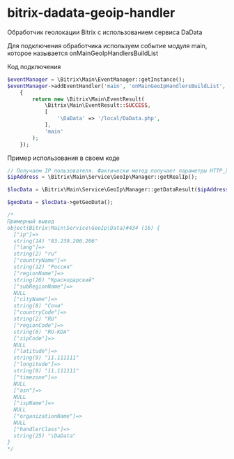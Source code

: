# bitrix-dadata-geoip-handler
Обработчик геолокации Bitrix с использованием сервиса DaData


Для подключения обработчика используем событие модуля main, которое называется onMainGeoIpHandlersBuildList

Код подключения 
```php
$eventManager = \Bitrix\Main\EventManager::getInstance();
$eventManager->addEventHandler('main', 'onMainGeoIpHandlersBuildList', function()
    {
        return new \Bitrix\Main\EventResult(
            \Bitrix\Main\EventResult::SUCCESS,
            [
                '\DaData' => '/local/DaData.php',
            ],
            'main'
        );
    });
```

Пример использования в своем коде
```php
// Получаем IP пользователя. Фактически метод получает параметры HTTP_X_FORWARDED_FOR или REMOTE_ADDR из $_SERVER 
$ipAddress = \Bitrix\Main\Service\GeoIp\Manager::getRealIp();

$locData = \Bitrix\Main\Service\GeoIp\Manager::getDataResult($ipAddress, LANGUAGE_ID);

$geoData = $locData->getGeoData();

/*
Примерный вывод
object(Bitrix\Main\Service\GeoIp\Data)#434 (16) {
  ["ip"]=>
  string(14) "83.239.206.206"
  ["lang"]=>
  string(2) "ru"
  ["countryName"]=>
  string(12) "Россия"
  ["regionName"]=>
  string(26) "Краснодарский"
  ["subRegionName"]=>
  NULL
  ["cityName"]=>
  string(8) "Сочи"
  ["countryCode"]=>
  string(2) "RU"
  ["regionCode"]=>
  string(6) "RU-KDA"
  ["zipCode"]=>
  NULL
  ["latitude"]=>
  string(9) "11.111111"
  ["longitude"]=>
  string(9) "11.111111"
  ["timezone"]=>
  NULL
  ["asn"]=>
  NULL
  ["ispName"]=>
  NULL
  ["organizationName"]=>
  NULL
  ["handlerClass"]=>
  string(25) "\DaData"
}
*/
```

